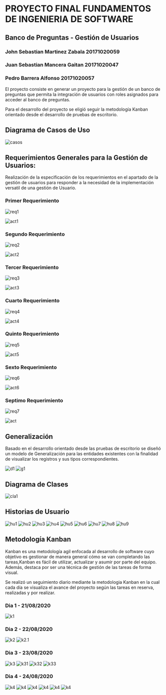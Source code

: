 # PROYECTO FINAL FUNDAMENTOS DE INGENIERIA DE SOFTWARE
## Banco de Preguntas - Gestión de Usuarios

### John Sebastian Martinez Zabala 20171020059
### Juan Sebastian Mancera Gaitan 20171020047
### Pedro Barrera Alfonso 20171020057

El proyecto consiste en generar un proyecto para la gestión de un banco de preguntas que permita la integración de usuarios con roles asignados para acceder al banco de preguntas.

Para el desarrollo del proyecto se eligió seguir la metodología Kanban orientado desde el desarrollo de pruebas de escritorio. 


## Diagrama de Casos de Uso
![casos](https://github.com/jsmzdf/FISF/blob/master/Diagrama%20Casos%20Uso/casos.PNG)

## Requerimientos Generales para la Gestión de Usuarios:

Realización de la especificación de los requerimientos en el apartado de la gestión de usuarios para responder a la necesidad de la implementación versatil de una gestión de Usuario.

### Primer Requerimiento
![req1](https://github.com/jsmzdf/FISF/blob/master/Requerimientos/Req1.PNG)

![act1](https://github.com/jsmzdf/FISF/blob/master/Diagramas%20de%20Actividades/act1.PNG)


### Segundo Requerimiento
![req2](https://github.com/jsmzdf/FISF/blob/master/Requerimientos/Req2.PNG)

![act2](https://github.com/jsmzdf/FISF/blob/master/Diagramas%20de%20Actividades/act2.PNG)


### Tercer Requerimiento
![req3](https://github.com/jsmzdf/FISF/blob/master/Requerimientos/Req3.PNG)

![act3](https://github.com/jsmzdf/FISF/blob/master/Diagramas%20de%20Actividades/act3.PNG)

### Cuarto Requerimiento
![req4](https://github.com/jsmzdf/FISF/blob/master/Requerimientos/Req4.PNG)

![act4](https://github.com/jsmzdf/FISF/blob/master/Diagramas%20de%20Actividades/act4.PNG)


### Quinto Requerimiento
![req5](https://github.com/jsmzdf/FISF/blob/master/Requerimientos/Req5.PNG)

![act5](https://github.com/jsmzdf/FISF/blob/master/Diagramas%20de%20Actividades/act5.PNG)

### Sexto Requerimiento
![req6](https://github.com/jsmzdf/FISF/blob/master/Requerimientos/Req6.PNG)

![act6](https://github.com/jsmzdf/FISF/blob/master/Diagramas%20de%20Actividades/act6.PNG)

### Septimo Requerimiento
![req7](https://github.com/jsmzdf/FISF/blob/master/Requerimientos/Req7.PNG)

![act](https://github.com/jsmzdf/FISF/blob/master/Diagramas%20de%20Actividades/act7.PNG)

## Generalización

Basado en el desarrollo orientado desde las pruebas de escritorio se diseñó un modelo de Generalización para las entidades existentes con la finalidad de visualizar los registros y sus tipos correspondientes. 


![d1](https://github.com/jsmzdf/FISF/blob/master/Generalizaci%C3%B3n/d1.PNG)
![g1](https://github.com/jsmzdf/FISF/blob/master/Generalizaci%C3%B3n/g1.PNG)


## Diagrama de Clases

![cla1](https://github.com/jsmzdf/FISF/blob/master/Diagrama%20de%20Clases/Diagrama_Clases.PNG)

## Historias de Usuario 

![hu1](https://github.com/jsmzdf/FISF/blob/master/Historias_Usuario/hu1.PNG)
![hu2](https://github.com/jsmzdf/FISF/blob/master/Historias_Usuario/hu2.PNG)
![hu3](https://github.com/jsmzdf/FISF/blob/master/Historias_Usuario/hu3.PNG)
![hu4](https://github.com/jsmzdf/FISF/blob/master/Historias_Usuario/hu4.PNG)
![hu5](https://github.com/jsmzdf/FISF/blob/master/Historias_Usuario/hu5.PNG)
![hu6](https://github.com/jsmzdf/FISF/blob/master/Historias_Usuario/hu6.PNG)
![hu7](https://github.com/jsmzdf/FISF/blob/master/Historias_Usuario/hu7.PNG)
![hu8](https://github.com/jsmzdf/FISF/blob/master/Historias_Usuario/hu8.PNG)
![hu9](https://github.com/jsmzdf/FISF/blob/master/Historias_Usuario/hu9.PNG)

## Metodología Kanban

Kanban es una metodología agil enfocada al desarrollo de software  cuyo objetivo es gestionar de manera general cómo se van completando las tareas,Kanban es fácil de utilizar, actualizar y asumir por parte del equipo. Además, destaca por ser una técnica de gestión de las tareas de forma visual.

Se realizó un seguimiento diario mediante la metodologia Kanban en la cual cada día se visualiza el avance del proyecto según las tareas en reserva, realizadas y por realizar. 

### Dia 1 - 21/08/2020
![k1](https://github.com/jsmzdf/FISF/blob/master/Tableros%20Kanban/k1.PNG)

### Dia 2 - 22/08/2020
![k2](https://github.com/jsmzdf/FISF/blob/master/Tableros%20Kanban/k2.PNG)
![k2.1](https://github.com/jsmzdf/FISF/blob/master/Tableros%20Kanban/k21.PNG)

### Dia 3 - 23/08/2020
![k3](https://github.com/jsmzdf/FISF/blob/master/Tableros%20Kanban/k3.PNG)
![k31](https://github.com/jsmzdf/FISF/blob/master/Tableros%20Kanban/k31.PNG)
![k32](https://github.com/jsmzdf/FISF/blob/master/Tableros%20Kanban/k32.PNG)
![k33](https://github.com/jsmzdf/FISF/blob/master/Tableros%20Kanban/k33.PNG)

### Dia 4 - 24/08/2020
![k4](https://github.com/jsmzdf/FISF/blob/master/Tableros%20Kanban/k4.PNG)
![k4](https://github.com/jsmzdf/FISF/blob/master/Tableros%20Kanban/k41.PNG)
![k4](https://github.com/jsmzdf/FISF/blob/master/Tableros%20Kanban/k42.PNG)
![k4](https://github.com/jsmzdf/FISF/blob/master/Tableros%20Kanban/k43.PNG)
![k4](https://github.com/jsmzdf/FISF/blob/master/Tableros%20Kanban/k44.PNG)
![k4](https://github.com/jsmzdf/FISF/blob/master/Tableros%20Kanban/k45.PNG)






